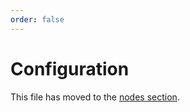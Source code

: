 ```yaml
---
order: false
---
```


# Configuration

This file has moved to the [nodes section](../nodes/configuration.md).

